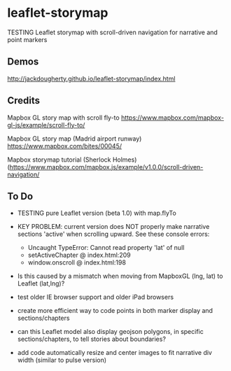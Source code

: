 # leaflet-storymap
TESTING Leaflet storymap with scroll-driven navigation for narrative and point markers

## Demos
http://jackdougherty.github.io/leaflet-storymap/index.html

## Credits
Mapbox GL story map with scroll fly-to https://www.mapbox.com/mapbox-gl-js/example/scroll-fly-to/

Mapbox GL story map (Madrid airport runway) https://www.mapbox.com/bites/00045/

Mapbox storymap tutorial (Sherlock Holmes) (https://www.mapbox.com/mapbox.js/example/v1.0.0/scroll-driven-navigation/

## To Do
- TESTING pure Leaflet version (beta 1.0) with map.flyTo
- KEY PROBLEM: current version does NOT properly make narrative sections 'active' when scrolling upward. See these console errors:
  - Uncaught TypeError: Cannot read property 'lat' of null
  - setActiveChapter	@	index.html:209
  - window.onscroll	@	index.html:198
- Is this caused by a mismatch when moving from MapboxGL (lng, lat) to Leaflet (lat,lng)?

- test older IE browser support and older iPad browsers
- create more efficient way to code points in both marker display and sections/chapters
- can this Leaflet model also display geojson polygons, in specific sections/chapters, to tell stories about boundaries?
- add code automatically resize and center images to fit narrative div width (similar to pulse version)
